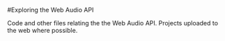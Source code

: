#Exploring the Web Audio API

Code and other files relating the the Web Audio API.  Projects uploaded to the web where possible.